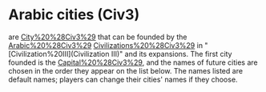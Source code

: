 # Arabic cities (Civ3)

 are [City%20%28Civ3%29](cities) that can be founded by the [Arabic%20%28Civ3%29](Arabic) [Civilizations%20%28Civ3%29](civilization) in "[Civilization%20III](Civilization III)" and its expansions. The first city founded is the [Capital%20%28Civ3%29](capital), and the names of future cities are chosen in the order they appear on the list below.
The names listed are default names; players can change their cities' names if they choose.